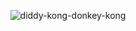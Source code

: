 <p align="center">
  <img src="https://github.com/user-attachments/assets/ac9378da-3a3c-4c96-a745-1203146442f5" alt="diddy-kong-donkey-kong">
</p>
